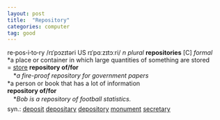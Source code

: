 ```yaml
---
layout: post
title:  "Repository"
categories: computer
tag: good
---
```

<DIV style="MARGIN: 0px 0px 5px">re<B>·</B>pos<B>·</B>i<B>·</B>to<B>·</B>ry /rɪˈpɔzɪtəri US rɪˈpɑːzɪtɔːri/ <I>n</I> <I>plural</I> <B>repositories</B> [C] <I>formal</I> <BR>*a place or container in which large quantities of something are stored<BR>= <A href="{{ site.baseurl }}/store"><U>store</U></A> <B>repository of/for</B><BR>　*<I>a fire-proof repository for government papers</I><BR>*a person or book that has a lot of information<BR><B>repository of/for</B><BR>　*<I>Bob is a repository of football statistics.</I></DIV>
<DIV style="MARGIN: 0px 0px 5px">
<DIV style="MARGIN: 4px 0px">syn.: <A href="{{ site.baseurl }}/deposit"><U>deposit</U></A> <A href="{{ site.baseurl }}/depositary"><U>depositary</U></A> <A href="{{ site.baseurl }}/depository"><U>depository</U></A> <A href="{{ site.baseurl }}/monument"><U>monument</U></A> <A href="{{ site.baseurl }}/secretary"><U>secretary</U></A></DIV></DIV>
